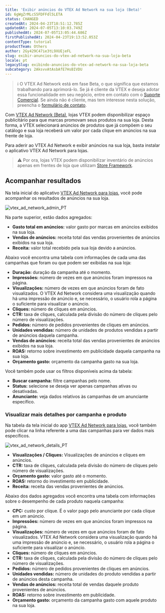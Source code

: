 ```yaml
---
title: 'Exibir anúncios do VTEX Ad Network na sua loja (Beta)'
id: 6gWgZrMLcS5FDFFdl5LETA
status: CHANGED
createdAt: 2024-04-23T18:51:12.785Z
updatedAt: 2024-07-05T13:10:03.749Z
publishedAt: 2024-07-05T13:05:44.686Z
firstPublishedAt: 2024-04-23T19:13:52.053Z
contentType: tutorial
productTeam: Others
author: 2Gy429C47ie3tL9XUEjeFL
slug: exibir-anuncios-do-vtex-ad-network-na-sua-loja-beta
locale: pt
legacySlug: exibindo-anuncios-do-vtex-ad-network-na-sua-loja-beta
subcategory: 2AksvvAtAsbAfE7HsBIVDU
---
```


>ℹ️ O VTEX Ad Network está em fase Beta, o que significa que estamos trabalhando para aprimorá-lo. Se já é cliente da VTEX e deseja adotar essa funcionalidade em seu negócio, entre em contato com o [Suporte Comercial](https://help.vtex.com/pt/tracks/support-at-vtex--4AXsGdGHqExp9ZkiNq9eMy/3KQWGgkPOwbFTPfBxL7YwZ). Se ainda não é cliente, mas tem interesse nesta solução, preencha o [formulário de contato](https://vtex.com/br-pt/contato/).

Com [VTEX Ad Network (Beta)](https://help.vtex.com/pt/tutorial/vtex-ad-network-beta--2cgqXcBuJmXN2livQvClur), lojas VTEX podem disponibilizar espaço publicitário para que marcas promovam seus produtos na sua loja. Desta forma, a VTEX selecionará anúncios de produtos que já compõem o seu catálogo e sua loja receberá um valor por cada clique em anúncios na sua frente de loja.

Para aderir ao VTEX Ad Network e exibir anúncios na sua loja, basta instalar o aplicativo VTEX Ad Network para lojas.

>⚠️ Por ora, lojas VTEX podem disponibilizar inventário de anúncios apenas em frentes de loja que utilizam [Store Framework](https://help.vtex.com/pt/tracks/vtex-store-overview--eSDNk26pdvemF3XKM0nK9/67SCtUreXxKYWhZh8n0zvZ#store-framework).

## Acompanhar resultados

Na tela inicial do aplicativo [VTEX Ad Network para lojas](https://help.vtex.com/pt/tutorial/vtex-ad-network-beta--2cgqXcBuJmXN2livQvClur#lojas), você pode acompanhar os resultados de anúncios na sua loja.

![vtex_ad_network_admin_PT](https://images.ctfassets.net/alneenqid6w5/7nvJI9GTv53buxMMyvarRa/c479a1adcfce1ab838edfa17aeb6aca7/vtex_ad_network_admin.png)

Na parte superior, estão dados agregados:

- **Gasto total em anúncios:** valor gasto por marcas em anúncios exibidos na sua loja.
- **Vendas de anúncios:** receita total das vendas provenientes de anúncios exibidos na sua loja.
- **Receita:** valor total recebido pela sua loja devido a anúncios.

Abaixo você encontra uma tabela com informações de cada uma das campanhas que foram ou que podem ser exibidas na sua loja:

- **Duração:** duração da campanha até o momento.
- **Impressões:** número de vezes em que anúncios foram impressos na página.
- **Visualizações:** número de vezes em que anúncios foram de fato visualizados. O VTEX Ad Network considera uma visualização quando há uma impressão de anúncio e, se necessário, o usuário rola a página o suficiente para visualizar o anúncio.
- **Cliques:** número de cliques em anúncios.
- **CTR:** taxa de cliques, calculada pela divisão do número de cliques pelo número de visualizações. 
- **Pedidos:** número de pedidos provenientes de cliques em anúncios.
- **Unidades vendidas:** número de unidades de produtos vendidas a partir de anúncios daquela campanha.
- **Vendas de anúncios:** receita total das vendas provenientes de anúncios exibidos na sua loja.
- **ROAS:** retorno sobre investimento em publicidade daquela campanha na sua loja.
- **Orçamento gasto:** orçamento da campanha gasto na sua loja.

Você também pode usar os filtros disponíveis acima da tabela:

- **Buscar campanha:** filtre campanhas pelo nome.
- **Status:** selecione se deseja ver apenas campanhas ativas ou desativadas.
- **Anunciante:** veja dados relativos às campanhas de um anunciante específico.

### Visualizar mais detalhes por campanha e produto

Na tabela da tela inicial do app [VTEX Ad Network para lojas](https://help.vtex.com/pt/tutorial/vtex-ad-network-beta--2cgqXcBuJmXN2livQvClur#lojas), você também pode clicar na linha referente a uma das campanhas para ver dados mais específicos.

![vtex_ad_network_details_PT](https://images.ctfassets.net/alneenqid6w5/11oqzf225OjAxaN4gcGCme/50caa424b0c867189369d8071e5afcf0/vtex_ad_network_details.png)

- **Visualizações / Cliques:** Visualizações de anúncios e cliques em anúncios.
- **CTR:** taxa de cliques, calculada pela divisão do número de cliques pelo número de visualizações.
- **Orçamento gasto:** valor gasto até o momento.
- **ROAS:** retorno do investimento em publicidade.
- **Receita:** receita das vendas provenientes de anúncios.

Abaixo dos dados agregados você encontra uma tabela com informações sobre o desempenho de cada produto naquela campanha:

- **CPC:** custo por clique. É o valor pago pelo anunciante por cada clique em um anúncio.
- **Impressões:** número de vezes em que anúncios foram impressos na página.
- **Visualizações:** número de vezes em que anúncios foram de fato visualizados. VTEX Ad Network considera uma visualização quando há uma impressão de anúncio e, se necessário, o usuário rola a página o suficiente para visualizar o anúncio.
- **Cliques:** número de cliques em anúncios.
- **CTR:** taxa de cliques, calculada pela divisão do número de cliques pelo número de visualizações. 
- **Pedidos:** número de pedidos provenientes de cliques em anúncios.
- **Unidades vendidas:** número de unidades do produto vendidas a partir de anúncios desta campanha.
- **Vendas de anúncios:** receita total de vendas daquele produto provenientes de anúncios.
- **ROAS:** retorno sobre investimento em publicidade.
- **Orçamento gasto:** orçamento da campanha gasto com aquele produto na sua loja.

